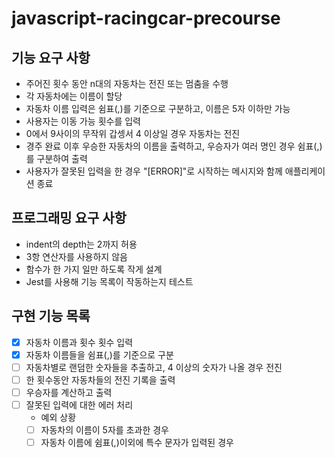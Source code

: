 # javascript-racingcar-precourse

## 기능 요구 사항

- 주어진 횟수 동안 n대의 자동차는 전진 또는 멈춤을 수행
- 각 자동차에는 이름이 할당
- 자동차 이름 입력은 쉼표(,)를 기준으로 구분하고, 이름은 5자 이하만 가능
- 사용자는 이동 가능 횟수를 입력
- 0에서 9사이의 무작위 갑셍서 4 이상일 경우 자동차는 전진
- 경주 완료 이후 우승한 자동차의 이름을 출력하고, 우승자가 여러 명인 경우 쉼표(,)를 구분하여 출력
- 사용자가 잘못된 입력을 한 경우 "[ERROR]"로 시작하는 메시지와 함께 애플리케이션 종료

## 프로그래밍 요구 사항

- indent의 depth는 2까지 허용
- 3항 연산자를 사용하지 않음
- 함수가 한 가지 일만 하도록 작게 설계
- Jest를 사용해 기능 목록이 작동하는지 테스트

## 구현 기능 목록

- [x] 자동차 이름과 횟수 횟수 입력
- [x] 자동차 이름들을 쉼표(,)를 기준으로 구분
- [ ] 자동차별로 랜덤한 숫자들을 추출하고, 4 이상의 숫자가 나올 경우 전진
- [ ] 한 횟수동안 자동차들의 전진 기록을 출력
- [ ] 우승자를 계산하고 출력
- [ ] 잘못된 입력에 대한 에러 처리
  - 예외 상황
  - [ ] 자동차의 이름이 5자를 초과한 경우
  - [ ] 자동차 이름에 쉼표(,)이외에 특수 문자가 입력된 경우
